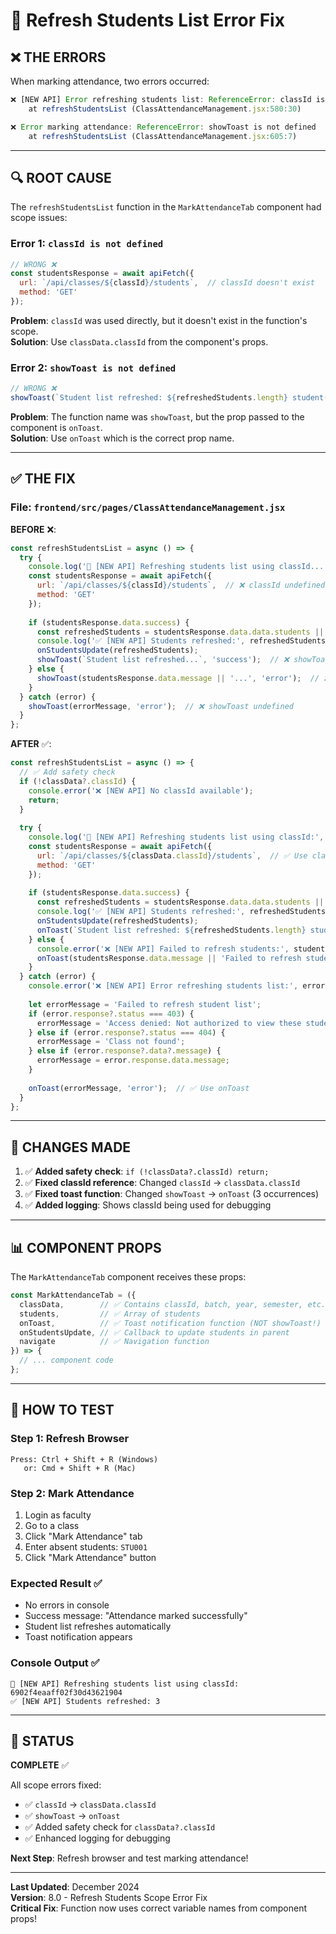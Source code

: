 # 🐛 Refresh Students List Error Fix

## ❌ **THE ERRORS**

When marking attendance, two errors occurred:

```javascript
❌ [NEW API] Error refreshing students list: ReferenceError: classId is not defined
    at refreshStudentsList (ClassAttendanceManagement.jsx:580:30)

❌ Error marking attendance: ReferenceError: showToast is not defined
    at refreshStudentsList (ClassAttendanceManagement.jsx:605:7)
```

---

## 🔍 **ROOT CAUSE**

The `refreshStudentsList` function in the `MarkAttendanceTab` component had scope issues:

### **Error 1: `classId is not defined`**
```javascript
// WRONG ❌
const studentsResponse = await apiFetch({
  url: `/api/classes/${classId}/students`,  // classId doesn't exist
  method: 'GET'
});
```

**Problem**: `classId` was used directly, but it doesn't exist in the function's scope.  
**Solution**: Use `classData.classId` from the component's props.

### **Error 2: `showToast is not defined`**
```javascript
// WRONG ❌
showToast(`Student list refreshed: ${refreshedStudents.length} student(s)`, 'success');
```

**Problem**: The function name was `showToast`, but the prop passed to the component is `onToast`.  
**Solution**: Use `onToast` which is the correct prop name.

---

## ✅ **THE FIX**

### **File: `frontend/src/pages/ClassAttendanceManagement.jsx`**

**BEFORE** ❌:
```javascript
const refreshStudentsList = async () => {
  try {
    console.log('🔄 [NEW API] Refreshing students list using classId...');
    const studentsResponse = await apiFetch({
      url: `/api/classes/${classId}/students`,  // ❌ classId undefined
      method: 'GET'
    });
    
    if (studentsResponse.data.success) {
      const refreshedStudents = studentsResponse.data.data.students || [];
      console.log('✅ [NEW API] Students refreshed:', refreshedStudents.length);
      onStudentsUpdate(refreshedStudents);
      showToast(`Student list refreshed...`, 'success');  // ❌ showToast undefined
    } else {
      showToast(studentsResponse.data.message || '...', 'error');  // ❌ showToast undefined
    }
  } catch (error) {
    showToast(errorMessage, 'error');  // ❌ showToast undefined
  }
};
```

**AFTER** ✅:
```javascript
const refreshStudentsList = async () => {
  // ✅ Add safety check
  if (!classData?.classId) {
    console.error('❌ [NEW API] No classId available');
    return;
  }
  
  try {
    console.log('🔄 [NEW API] Refreshing students list using classId:', classData.classId);
    const studentsResponse = await apiFetch({
      url: `/api/classes/${classData.classId}/students`,  // ✅ Use classData.classId
      method: 'GET'
    });
    
    if (studentsResponse.data.success) {
      const refreshedStudents = studentsResponse.data.data.students || [];
      console.log('✅ [NEW API] Students refreshed:', refreshedStudents.length);
      onStudentsUpdate(refreshedStudents);
      onToast(`Student list refreshed: ${refreshedStudents.length} student(s)`, 'success');  // ✅ Use onToast
    } else {
      console.error('❌ [NEW API] Failed to refresh students:', studentsResponse.data.message);
      onToast(studentsResponse.data.message || 'Failed to refresh student list', 'error');  // ✅ Use onToast
    }
  } catch (error) {
    console.error('❌ [NEW API] Error refreshing students list:', error);
    
    let errorMessage = 'Failed to refresh student list';
    if (error.response?.status === 403) {
      errorMessage = 'Access denied: Not authorized to view these students';
    } else if (error.response?.status === 404) {
      errorMessage = 'Class not found';
    } else if (error.response?.data?.message) {
      errorMessage = error.response.data.message;
    }
    
    onToast(errorMessage, 'error');  // ✅ Use onToast
  }
};
```

---

## 🔧 **CHANGES MADE**

1. ✅ **Added safety check**: `if (!classData?.classId) return;`
2. ✅ **Fixed classId reference**: Changed `classId` → `classData.classId`
3. ✅ **Fixed toast function**: Changed `showToast` → `onToast` (3 occurrences)
4. ✅ **Added logging**: Shows classId being used for debugging

---

## 📊 **COMPONENT PROPS**

The `MarkAttendanceTab` component receives these props:

```javascript
const MarkAttendanceTab = ({ 
  classData,        // ✅ Contains classId, batch, year, semester, etc.
  students,         // ✅ Array of students
  onToast,          // ✅ Toast notification function (NOT showToast!)
  onStudentsUpdate, // ✅ Callback to update students in parent
  navigate          // ✅ Navigation function
}) => {
  // ... component code
};
```

---

## 🚀 **HOW TO TEST**

### **Step 1: Refresh Browser**
```
Press: Ctrl + Shift + R (Windows)
   or: Cmd + Shift + R (Mac)
```

### **Step 2: Mark Attendance**
1. Login as faculty
2. Go to a class
3. Click "Mark Attendance" tab
4. Enter absent students: `STU001`
5. Click "Mark Attendance" button

### **Expected Result** ✅
- No errors in console
- Success message: "Attendance marked successfully"
- Student list refreshes automatically
- Toast notification appears

### **Console Output** ✅
```
🔄 [NEW API] Refreshing students list using classId: 6902f4eaaff02f30d43621904
✅ [NEW API] Students refreshed: 3
```

---

## 🎯 **STATUS**

**COMPLETE** ✅

All scope errors fixed:
- ✅ `classId` → `classData.classId`
- ✅ `showToast` → `onToast`
- ✅ Added safety check for `classData?.classId`
- ✅ Enhanced logging for debugging

**Next Step**: Refresh browser and test marking attendance!

---

**Last Updated**: December 2024  
**Version**: 8.0 - Refresh Students Scope Error Fix  
**Critical Fix**: Function now uses correct variable names from component props!

